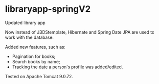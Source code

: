 # libraryapp-springV2
Updated library app

Now instead of JBDStemplate, Hibernate and Spring Date JPA are used to work with the database.

Added new features, such as:
- Pagination for books;
- Search books by name;
- Tracking the date a person's profile was added/edited.

Tested on Apache Tomcat 9.0.72.

